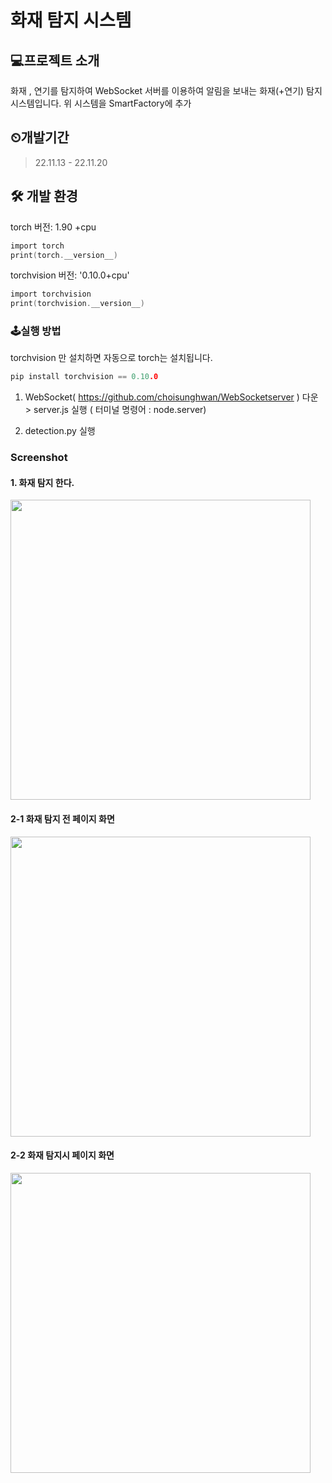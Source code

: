 # 화재 탐지 시스템


## 💻프로젝트 소개
화재 , 연기를 탐지하여 WebSocket 서버를 이용하여 알림을 보내는 화재(+연기) 탐지 시스템입니다.
위 시스템을 SmartFactory에 추가

## ⏲개발기간
 
 > 22.11.13 - 22.11.20


## 🛠 개발 환경
torch 버전: 1.90 +cpu

``` C
import torch
print(torch.__version__)
```

torchvision 버전: '0.10.0+cpu'
``` C
import torchvision
print(torchvision.__version__)
```

### 🕹실행 방법

<p> torchvision 만 설치하면 자동으로 torch는 설치됩니다.
 
```C
pip install torchvision == 0.10.0
```


 
 1. WebSocket( https://github.com/choisunghwan/WebSocketserver ) 다운 > server.js 실행 ( 터미널 명령어 : node.server)
 
 2. detection.py 실행
 

 
### Screenshot
 
 #### 1. 화재 탐지 한다.

<img src="https://user-images.githubusercontent.com/33335762/202965703-d2c9a1b3-4585-411f-ab48-bb7fca92be8f.png" width="480" />

 #### 2-1 화재 탐지 전 페이지 화면
 
<img src="https://user-images.githubusercontent.com/33335762/202965890-29b9308f-b27a-47c8-9eef-9396bd1a7ebb.png" width="480" />

#### 2-2 화재 탐지시 페이지 화면
 
 <img src="https://user-images.githubusercontent.com/33335762/202965833-644469cf-7070-4cdc-8e1e-2f3110ddf9c6.png" width="480" />

